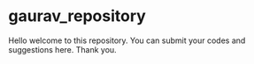 # gaurav_repository
Hello welcome to this repository. You can submit your codes and suggestions here.
Thank you.
